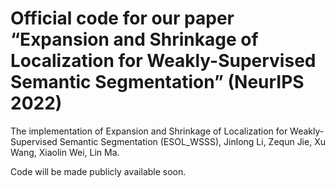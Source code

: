# Official code for our paper “Expansion and Shrinkage of Localization for Weakly-Supervised Semantic Segmentation” (NeurIPS 2022)

The implementation of Expansion and Shrinkage of Localization for Weakly-Supervised Semantic Segmentation (ESOL_WSSS), Jinlong Li, Zequn Jie, Xu Wang, Xiaolin Wei, Lin Ma.

Code will be made publicly available soon.
